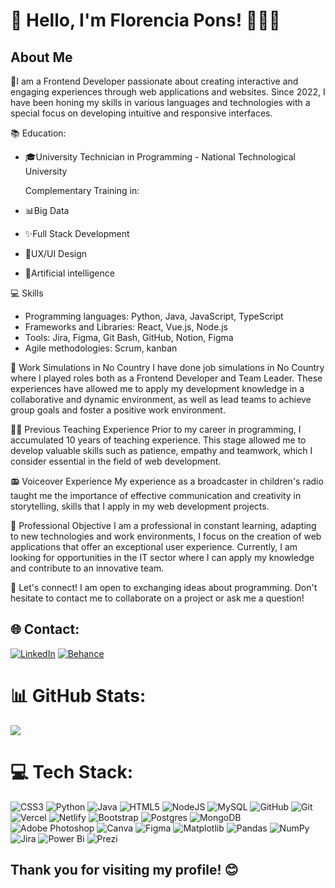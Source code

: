 # 👋 Hello, I'm Florencia Pons! 👩‍💻✨

## About Me
👩I am a Frontend Developer passionate about creating interactive and engaging experiences through web applications and websites. Since 2022, I have been honing my skills in various languages and technologies with a special focus on developing intuitive and responsive interfaces.

📚 Education:
- 🎓University Technician in Programming - National Technological University

  Complementary Training in:
- 📊Big Data
- ✨Full Stack Development
- 🎨UX/UI Design
- 🧠Artificial intelligence

💻 Skills
- Programming languages: Python, Java, JavaScript, TypeScript
- Frameworks and Libraries: React, Vue.js, Node.js
- Tools: Jira, Figma, Git Bash, GitHub, Notion, Figma
- Agile methodologies: Scrum, kanban

💼 Work Simulations in No Country
I have done job simulations in No Country where I played roles both as a Frontend Developer and Team Leader. These experiences have allowed me to apply my development knowledge in a collaborative and dynamic environment, as well as lead teams to achieve group goals and foster a positive work environment.

👩‍🏫 Previous Teaching Experience
Prior to my career in programming, I accumulated 10 years of teaching experience. This stage allowed me to develop valuable skills such as patience, empathy and teamwork, which I consider essential in the field of web development.

📻 Voiceover Experience
My experience as a broadcaster in children's radio taught me the importance of effective communication and creativity in storytelling, skills that I apply in my web development projects.

🎯 Professional Objective
I am a professional in constant learning, adapting to new technologies and work environments, I focus on the creation of web applications that offer an exceptional user experience. Currently, I am looking for opportunities in the IT sector where I can apply my knowledge and contribute to an innovative team.

💬 Let's connect!
I am open to exchanging ideas about programming. Don't hesitate to contact me to collaborate on a project or ask me a question!

## 🌐 Contact:
 [![LinkedIn](https://img.shields.io/badge/LinkedIn-%230077B5.svg?logo=linkedin&logoColor=white)](https://www.linkedin.com/in/maria-florencia-pons) 
[![Behance](https://img.shields.io/badge/Behance-1769ff?logo=behance&logoColor=white)](https://www.behance.net/floriponstoloza)

# 📊 GitHub Stats:

![](https://github-readme-stats.vercel.app/api/top-langs/?username=FlorPons&theme=neon&hide_border=false&include_all_commits=false&count_private=false&layout=compact)

# 💻 Tech Stack:
![CSS3](https://img.shields.io/badge/css3-%231572B6.svg?style=for-the-badge&logo=css3&logoColor=white) ![Python](https://img.shields.io/badge/python-3670A0?style=for-the-badge&logo=python&logoColor=ffdd54) ![Java](https://img.shields.io/badge/java-%23ED8B00.svg?style=for-the-badge&logo=openjdk&logoColor=white) ![HTML5](https://img.shields.io/badge/html5-%23E34F26.svg?style=for-the-badge&logo=html5&logoColor=white) ![NodeJS](https://img.shields.io/badge/node.js-6DA55F?style=for-the-badge&logo=node.js&logoColor=white) ![MySQL](https://img.shields.io/badge/mysql-4479A1.svg?style=for-the-badge&logo=mysql&logoColor=white) ![GitHub](https://img.shields.io/badge/github-%23121011.svg?style=for-the-badge&logo=github&logoColor=white) ![Git](https://img.shields.io/badge/git-%23F05033.svg?style=for-the-badge&logo=git&logoColor=white) ![Vercel](https://img.shields.io/badge/vercel-%23000000.svg?style=for-the-badge&logo=vercel&logoColor=white) ![Netlify](https://img.shields.io/badge/netlify-%23000000.svg?style=for-the-badge&logo=netlify&logoColor=#00C7B7) ![Bootstrap](https://img.shields.io/badge/bootstrap-%238511FA.svg?style=for-the-badge&logo=bootstrap&logoColor=white) ![Postgres](https://img.shields.io/badge/postgres-%23316192.svg?style=for-the-badge&logo=postgresql&logoColor=white) ![MongoDB](https://img.shields.io/badge/MongoDB-%234ea94b.svg?style=for-the-badge&logo=mongodb&logoColor=white) ![Adobe Photoshop](https://img.shields.io/badge/adobe%20photoshop-%2331A8FF.svg?style=for-the-badge&logo=adobe%20photoshop&logoColor=white) ![Canva](https://img.shields.io/badge/Canva-%2300C4CC.svg?style=for-the-badge&logo=Canva&logoColor=white) ![Figma](https://img.shields.io/badge/figma-%23F24E1E.svg?style=for-the-badge&logo=figma&logoColor=white) ![Matplotlib](https://img.shields.io/badge/Matplotlib-%23ffffff.svg?style=for-the-badge&logo=Matplotlib&logoColor=black) ![Pandas](https://img.shields.io/badge/pandas-%23150458.svg?style=for-the-badge&logo=pandas&logoColor=white) ![NumPy](https://img.shields.io/badge/numpy-%23013243.svg?style=for-the-badge&logo=numpy&logoColor=white) ![Jira](https://img.shields.io/badge/jira-%230A0FFF.svg?style=for-the-badge&logo=jira&logoColor=white) ![Power Bi](https://img.shields.io/badge/power_bi-F2C811?style=for-the-badge&logo=powerbi&logoColor=black) ![Prezi](https://img.shields.io/badge/Prezi-%23000000.svg?style=for-the-badge&logo=Prezi&logoColor=white)

## Thank you for visiting my profile! 😊

